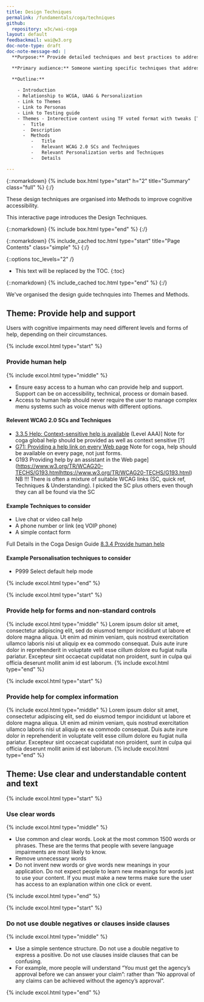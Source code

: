 ```yaml
---
title: Design Techniques
permalink: /fundamentals/coga/techniques
github:
  repository: w3c/wai-coga
layout: default
feedbackmail: wai@w3.org
doc-note-type: draft
doc-note-message-md: |
  **Purpose:** Provide detailed techniques and best practices to address requirements

  **Primary audience:** Someone wanting specific techniques that address coga requirements.

  **Outline:**
  
    - Introduction
    - Relationship to WCGA, UAAG & Personalization
    - Link to Themes
    - Link to Personas
    - Link to Testing guide
    - Themes - Interective content using TF voted format with tweaks [Themes list](https://w3c.github.io/wai-coga/fundamentals/coga/design-notes#design-guide-themes-and-methods)
      -  Title
      -  Description
      -  Methods
         -   Title
         -   Relevant WCAG 2.0 SCs and Techniques
         -   Relevant Personalization verbs and Techniques
         -   Details

---
```


{::nomarkdown}
{% include box.html type="start" h="2" title="Summary" class="full" %}
{:/}

These design techniques are organised into Methods to improve cognitive accessibility.

This interactive page introduces the Design Techniques.

{::nomarkdown}
{% include box.html type="end" %}
{:/}

{::nomarkdown}
{% include_cached toc.html type="start" title="Page Contents" class="simple" %}
{:/}

{::options toc_levels="2" /}

- This text will be replaced by the TOC.
{:toc}

{::nomarkdown}
{% include_cached toc.html type="end" %}
{:/}

We've organised the design guide technquies into Themes and Methods.

## Theme: Provide help and support

Users with cognitive impairments may need different levels and forms of help, depending on their circumstances.<br />

{% include excol.html type="start" %}

### Provide human help

{% include excol.html type="middle" %}

- Ensure easy access to a human who can provide help and support. Support can be on accessibility, technical, process or domain based.
- Access to human help should never require the user to manage complex menu systems such as voice menus with different options. 

#### Relevent WCAG 2.0 SCs and Techniques

- [3.3.5 Help: Context-sensitive help is available](https://www.w3.org/TR/2008/REC-WCAG20-20081211/#minimize-error-context-help) (Level AAA)] Note for coga global help should be provided as well as context sensitive [?]
- [G71: Providing a help link on every Web page](https://www.w3.org/TR/WCAG20-TECHS/complete.html#G71) Note for coga, help should be available on every page, not just forms.
- G193 Providing help by an assistant in the Web page](https://www.w3.org/TR/WCAG20-TECHS/G193.htmlhttps://www.w3.org/TR/WCAG20-TECHS/G193.html) NB !!! There is often a mixture of suitable WCAG links (SC, quick ref, Techniques & Understanding). I picked the SC plus others even though they can all be found via the SC

#### Example Techniques to consider

- Live chat or video call help
- A phone number or link (eq VOIP phone)
- A simple contact form

Full Details in the Coga Design Guide [8.3.4 Provide human help](https://w3c.github.io/coga/design/#provide-human-help)

#### Example Personalisation techniques to consider

- P999 Select default help mode</li>

{% include excol.html type="end" %}

{% include excol.html type="start" %}

### Provide help for forms and non-standard controls

{% include excol.html type="middle" %}
Lorem ipsum dolor sit amet, consectetur adipiscing elit, sed do eiusmod tempor incididunt ut labore et dolore magna aliqua. Ut enim ad minim veniam, quis nostrud exercitation ullamco laboris nisi ut aliquip ex ea commodo consequat. Duis aute irure dolor in reprehenderit in voluptate velit esse cillum dolore eu fugiat nulla pariatur. Excepteur sint occaecat cupidatat non proident, sunt in culpa qui officia deserunt mollit anim id est laborum.
{% include excol.html type="end" %}

{% include excol.html type="start" %}

### Provide help for complex information

{% include excol.html type="middle" %}
Lorem ipsum dolor sit amet, consectetur adipiscing elit, sed do eiusmod tempor incididunt ut labore et dolore magna aliqua. Ut enim ad minim veniam, quis nostrud exercitation ullamco laboris nisi ut aliquip ex ea commodo consequat. Duis aute irure dolor in reprehenderit in voluptate velit esse cillum dolore eu fugiat nulla pariatur. Excepteur sint occaecat cupidatat non proident, sunt in culpa qui officia deserunt mollit anim id est laborum.
{% include excol.html type="end" %}

## Theme: Use clear and understandable content and text

{% include excol.html type="start" %}

### Use clear words

{% include excol.html type="middle" %}

- Use common and clear words. Look at the most common 1500 words or phrases. These are the terms that people with severe language impairments are most likely to know.
- Remove unnecessary words
- Do not invent new words or give words new meanings in your application. Do not expect people to learn new meanings for words just to use your content. If you must make a new terms make sure the user has access to an explanation within one click or event.

{% include excol.html type="end" %}

{% include excol.html type="start" %}

### Do not use double negatives or clauses inside clauses

{% include excol.html type="middle" %}

- Use a simple sentence structure. Do not use a double negative to express a positive. Do not use clauses inside clauses that can be confusing.
- For example, more people will understand “You must get the agency’s approval before we can answer your claim”: rather than “No approval of any claims can be achieved without the agency’s approval”.

{% include excol.html type="end" %}

